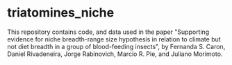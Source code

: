 # triatomines_niche

This repository contains code, and data used in the paper "Supporting evidence for niche breadth-range size hypothesis in relation to climate but not diet breadth in a group of blood-feeding insects", by Fernanda S. Caron, Daniel Rivadeneira, Jorge Rabinovich, Marcio R. Pie, and Juliano Morimoto.

